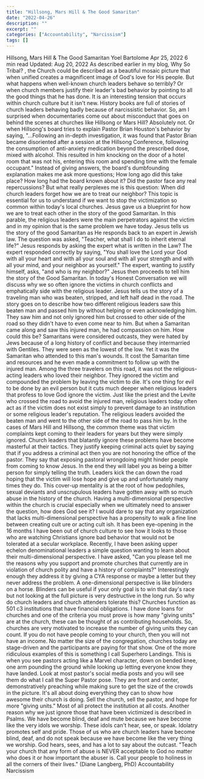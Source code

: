 ```yaml
---
title: "Hillsong, Mars Hill & The Good Samaritan"
date: "2022-04-26"
description: ""
excerpt: ""
categories: ["Accountability", "Narcissism"]
tags: []
---
```


Hillsong, Mars Hill & The Good Samaritan
Yoel Bartolome
Apr 25, 2022
6 min read
Updated:
Aug 20, 2022
As described earlier in my blog,
Why So Tribal?
, the Church could be described as a beautiful mosaic picture that when unified creates a magnificent image of God's love for His people. But what happens when well-known church leaders behave so terribly? Or when church members justify their leader's bad behavior by pointing to all the good things that he has done. It is an interesting tension that occurs within church culture but it isn't new. History books are full of stories of church leaders behaving badly because of narcissistic behavior. So, am I surprised when documentaries come out about misconduct that goes on behind the scenes at churches like Hillsong or Mars Hill? Absolutely not. Or when Hillsong's board tries to explain Pastor Brian Houston's behavior by saying, "…Following an in-depth investigation, it was found that Pastor Brian became disoriented after a session at the Hillsong Conference, following the consumption of anti-anxiety medication beyond the prescribed dose, mixed with alcohol. This resulted in him knocking on the door of a hotel room that was not his, entering this room and spending time with the female occupant." Instead of giving answers, the board's dumbfounding explanation makes me ask more questions; How long ago did this take place? How long had the board known about it? Did the pastor face any real repercussions? But what really perplexes me is this question: When did church leaders forget how we are to treat our neighbor? This topic is essential for us to understand if we want to stop the victimization so common within today's local churches. Jesus gave us a blueprint for how we are to treat each other in the story of the good Samaritan. In this parable, the religious leaders were the main perpetrators against the victim and in my opinion that is the same problem we have today. Jesus tells us the story of the good Samaritan as He responds back to an expert in Jewish law. The question was asked, "Teacher, what shall I do to inherit eternal life?" Jesus responds by asking the expert what is written in the Law? The expert responded correctly by saying, "You shall love the Lord your God with all your heart and with all your soul and with all your strength and with all your mind, and your neighbor as yourself." The expert, wanting to justify himself, asks, "and who is my neighbor?" Jesus then proceeds to tell him the story of the Good Samaritan. In today's Honest Conversation we will discuss why we so often ignore the victims in church conflicts and emphatically side with the religious leader.
Jesus tells us the story of a traveling man who was beaten, stripped, and left half dead in the road. The story goes on to describe how two different religious leaders saw this beaten man and passed him by without helping or even acknowledging him. They saw him and not only ignored him but crossed to other side of the road so they didn't have to even come near to him. But when a Samaritan came along and saw this injured man, he had compassion on him. How could this be? Samaritans were considered outcasts, they were hated by Jews because of a long history of conflict and because they intermarried with Gentiles. They were seen as the lowest of the low. Yet it was the Samaritan who attended to this man's wounds. It cost the Samaritan time and resources and he even made a commitment to follow up with the injured man. Among the three travelers on this road, it was not the religious-acting leaders who loved their neighbor. They ignored the victim and compounded the problem by leaving the victim to die. It's one thing for evil to be done by an evil person but it cuts much deeper when religious leaders that profess to love God ignore the victim. Just like the priest and the Levite who crossed the road to avoid the injured man, religious leaders today often act as if the victim does not exist simply to prevent damage to an institution or some religious leader's reputation.
The religious leaders avoided the beaten man and went to the other side of the road to pass him by. In the cases of Mars Hill and Hillsong, the common theme was that victim complaints kept coming to their leaders for years but they were simply ignored. Church leaders that blatantly ignore these problems have become masterful at their tactics. They justify keeping criminal acts quiet by saying that if you address a criminal act then you are not honoring the office of the pastor. They say that exposing pastoral wrongdoing might hinder people from coming to know Jesus. In the end they will label you as being a bitter person for simply telling the truth. Leaders kick the can down the road hoping that the victim will lose hope and give up and unfortunately many times they do. This cover-up mentality is at the root of how pedophiles, sexual deviants and unscrupulous leaders have gotten away with so much abuse in the history of the church.
Having a multi-dimensional perspective within the church is crucial especially when we ultimately need to answer the question, how does God see it? I would dare to say that any organization that lacks multi-dimensional perspective has a propensity to walk a fine line between creating
cult
ure or acting
cult
ish. It has been eye-opening in the 16 months I have been out of church culture to see how it looks to those who are watching Christians ignore bad behavior that would not be tolerated at a secular workplace. Recently, I have been asking upper echelon denominational leaders a simple question wanting to learn about their multi-dimensional perspective. I have asked, "Can you please tell me the reasons why you support and promote churches that currently are in violation of church polity and have a history of complaints?" Interestingly enough they address it by giving a CYA response or maybe a letter but they never address the problem. A one-dimensional perspective is like blinders on a horse. Blinders can be useful if your only goal is to win that day's race but not looking at the full picture is very destructive in the long run.
So why do church leaders and church attenders tolerate this? Churches function as 501 c3 institutions that have financial obligations. I have done loans for churches and one of the criteria you must prove is how many "giving units" are at the church, these can be thought of as contributing households. So, churches are very motivated to increase the number of giving units they can count. If you do not have people coming to your church, then you will not have an income. No matter the size of the congregation, churches today are stage-driven and the participants are paying for that show. One of the more ridiculous examples of this is something I call Superhero Landings. This is when you see pastors acting like a Marvel character, down on bended knee, one arm pounding the ground while looking up letting everyone know they have landed. Look at most pastor's social media posts and you will see them do what I call the
Super Pastor
pose. They are front and center, demonstratively preaching while making sure to get the size of the crowds in the picture. It's all about doing everything they can to show how awesome their church is doing. Sell the church, sell the pastor, and hope for more "giving units." Most of all protect the institution at all costs. Another reason why we just ignore those that have been victimized is described in Psalms. We have become blind, deaf and mute because we have become like the very idols we worship. These idols can't hear, see, or speak. Idolatry promotes self and pride. Those of us who are church leaders have become blind, deaf, and do not speak because we have become like the very thing we worship. God hears, sees, and has a lot to say about the outcast.
"Teach your church that any form of abuse is NEVER acceptable to God no matter who does it or how important the abuser is. Call your people to holiness in all the corners of their lives." (Diane Langberg, PhD)
Accountability
Narcissism
